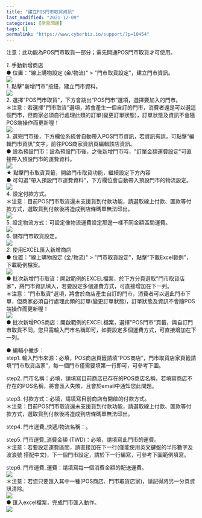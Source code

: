 ```yaml
---
title: "建立POS門市取貨資訊"
last_modified: "2021-12-09"
categories: [常見問題]
tags: []
permalink: "https://www.cyberbiz.io/support/?p=10454"
---
```


注意：此功能為POS門市取貨一部分；需先開通POS門市取貨才可使用。  

_1._   手動新增商店  
● 位置："線上購物設定 (金/物流)" > "門市取貨設定"，建立門市資訊。  
![](https://www.cyberbiz.co/support/wp-content/uploads/2021/01/建立門市取貨資訊01.png)  
1\. 點擊"新增門市"按鈕，建立門市資料。  
![](https://www.cyberbiz.co/support/wp-content/uploads/2021/01/建立門市取貨資訊02.png)  
2\. 選擇"POS門市取貨"，下方會跳出“POS門市”選項，選擇要加入的門市。  
＊注意：若選擇"門市取貨"選項，將會產生一個自訂的門市，消費者還是可以選這個門市，但商家必須自行處理此類的訂單(變更訂單狀態)，訂單狀態及資訊不會隨POS端操作而更新喔！  
![](https://www.cyberbiz.co/support/wp-content/uploads/2021/01/建立門市取貨資訊03.png)  
3\. 選完門市後，下方欄位系統會自動帶入POS門市資訊，若資訊有誤，可點擊“編輯門市資訊”文字，前往POS商家資訊頁編輯該店資訊。  
● 設為預設門市：設為預設門市後，之後新增門市時，"訂單金額運費設定"可直接帶入預設門市的運費資料。  
![](https://www.cyberbiz.co/support/wp-content/uploads/2021/01/建立門市取貨資訊04.png)  
★ 點擊門市取貨頁籤，開啟門市取貨功能，繼續設定下方內容  
● 可勾選"帶入預設門市運費資料"，下方欄位會自動帶入預設門市的物流設定。  
![](https://www.cyberbiz.io/support/wp-content/uploads/2021/06/建立門市取貨資訊10.png)  
4\. 設定付款方式。  
＊注意：目前POS門市取貨還未支援貨到付款功能，請選取線上付款、匯款等付款方式，選取貨到付款後將造成到店條碼單無法印出。  
![](https://www.cyberbiz.co/support/wp-content/uploads/2021/01/建立門市取貨資訊05.png)  
5\. 設定物流方式：可設定像物流運費設定那邊一樣不同金額區間運費。  
![](https://www.cyberbiz.io/support/wp-content/uploads/2021/06/建立門市取貨資訊06.png)  
6\. 儲存門市取貨設定。  
![](https://www.cyberbiz.io/support/wp-content/uploads/2021/06/建立門市取貨資訊07.png)  
_2._   使用EXCEL匯入新增商店  
● 位置："線上購物設定 (金/物流)" > "門市取貨設定"，點擊“下載Excel範例”，下載範例檔案。  
![](https://www.cyberbiz.co/support/wp-content/uploads/2021/01/建立門市取貨資訊08.png)  
● 批次新增門市取貨：開啟範例的EXCEL檔案，於下方分頁選取"門市取貨店家"，將門市資訊填入，若要設定多個運費方式，可直接增加在下一列。  
＊注意："門市取貨"選項，將會於商店產生自訂的門市，消費者可以選此門市下單，但商家必須自行處理此類的訂單(變更訂單狀態)，訂單狀態及資訊不會隨POS端操作而更新喔！  
![](https://www.cyberbiz.co/support/wp-content/uploads/2020/12/門市取貨_Add_store_excel-1.png)  
●
批次新增POS商店：開啟範例的EXCEL檔案，選擇"POS門市"頁籤，與自訂門市取貨不同，您只需輸入門市名稱即可，如要設定多個運費方式，可直接增加在下一列。  

● 編輯小撇步：  
step1. 輸入門市來源：必填，POS商店頁籤請填“POS商店”，門市取貨店家頁籤請填“門市取貨店家”，每一個門市僅需要填第一行即可，可參考下圖。  

step2. 門市名稱：必填，請填寫目前商店已存在的POS商店名稱，若填寫商店不存在的POS名稱，將會匯入失敗，且會於email中通知您此問題。  

step3. 付款方式：必填，請填寫目前商店有開啟的付款方式。  
＊注意：目前POS門市取貨還未支援貨到付款功能，請選取線上付款、匯款等付款方式，選取貨到付款後將造成到店條碼單無法印出。  

step4. 門市運費_快遞/物流名稱：。  

step5. 門市運費_消費金額 (TWD)：必填，請填寫此門市的運費。  
＊注意：若要設定運費區間，請直接加在下一行(僅能使用英文鍵盤的半形數字及波浪號 搭配中文)，下一個門市設定，請於下一行編寫，可參考下圖範例填寫。  

step6. 門市運費_運費：請填寫每一個消費金額的配送運費。  
![](https://www.cyberbiz.co/support/wp-content/uploads/2021/01/建立門市取貨資訊09.png)  
＊注意：若您只要匯入其中一種(POS商店、門市取貨店家)，請記得將另一分頁資訊清除。  
![](https://www.cyberbiz.co/support/wp-content/uploads/2020/12/門市取貨_Add_POS_excel_empty.png)  
● 匯入excel檔案，完成門市匯入動作。  
![](https://www.cyberbiz.co/support/wp-content/uploads/2020/12/門市取貨_upload_excel.png)  

